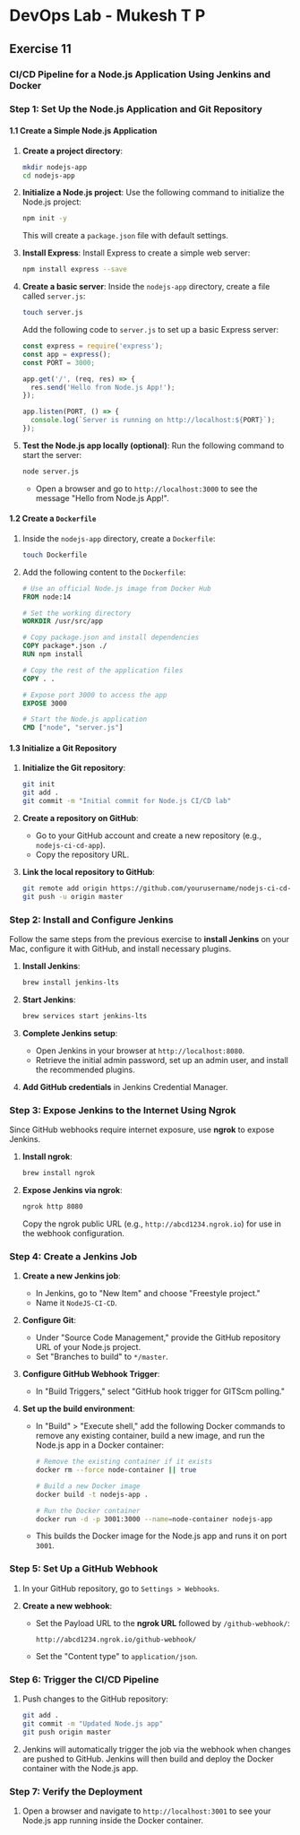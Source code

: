 # DevOps Lab - Mukesh T P

## Exercise 11

### CI/CD Pipeline for a Node.js Application Using Jenkins and Docker

### Step 1: Set Up the Node.js Application and Git Repository

#### **1.1 Create a Simple Node.js Application**

1. **Create a project directory**:

   ```bash
   mkdir nodejs-app
   cd nodejs-app
   ```

2. **Initialize a Node.js project**:
   Use the following command to initialize the Node.js project:

   ```bash
   npm init -y
   ```

   This will create a `package.json` file with default settings.

3. **Install Express**:
   Install Express to create a simple web server:

   ```bash
   npm install express --save
   ```

4. **Create a basic server**:
   Inside the `nodejs-app` directory, create a file called `server.js`:

   ```bash
   touch server.js
   ```

   Add the following code to `server.js` to set up a basic Express server:

   ```javascript
   const express = require('express');
   const app = express();
   const PORT = 3000;

   app.get('/', (req, res) => {
     res.send('Hello from Node.js App!');
   });

   app.listen(PORT, () => {
     console.log(`Server is running on http://localhost:${PORT}`);
   });
   ```

5. **Test the Node.js app locally (optional)**:
   Run the following command to start the server:

   ```bash
   node server.js
   ```

   - Open a browser and go to `http://localhost:3000` to see the message "Hello from Node.js App!".

#### **1.2 Create a `Dockerfile`**

1. Inside the `nodejs-app` directory, create a `Dockerfile`:

   ```bash
   touch Dockerfile
   ```

2. Add the following content to the `Dockerfile`:

   ```Dockerfile
   # Use an official Node.js image from Docker Hub
   FROM node:14

   # Set the working directory
   WORKDIR /usr/src/app

   # Copy package.json and install dependencies
   COPY package*.json ./
   RUN npm install

   # Copy the rest of the application files
   COPY . .

   # Expose port 3000 to access the app
   EXPOSE 3000

   # Start the Node.js application
   CMD ["node", "server.js"]
   ```

#### **1.3 Initialize a Git Repository**

1. **Initialize the Git repository**:

   ```bash
   git init
   git add .
   git commit -m "Initial commit for Node.js CI/CD lab"
   ```

2. **Create a repository on GitHub**:
   - Go to your GitHub account and create a new repository (e.g., `nodejs-ci-cd-app`).
   - Copy the repository URL.

3. **Link the local repository to GitHub**:

   ```bash
   git remote add origin https://github.com/yourusername/nodejs-ci-cd-app.git
   git push -u origin master
   ```

### Step 2: Install and Configure Jenkins

Follow the same steps from the previous exercise to **install Jenkins** on your Mac, configure it with GitHub, and install necessary plugins.

1. **Install Jenkins**:

   ```bash
   brew install jenkins-lts
   ```

2. **Start Jenkins**:

   ```bash
   brew services start jenkins-lts
   ```

3. **Complete Jenkins setup**:
   - Open Jenkins in your browser at `http://localhost:8080`.
   - Retrieve the initial admin password, set up an admin user, and install the recommended plugins.

4. **Add GitHub credentials** in Jenkins Credential Manager.

### Step 3: Expose Jenkins to the Internet Using Ngrok

Since GitHub webhooks require internet exposure, use **ngrok** to expose Jenkins.

1. **Install ngrok**:

   ```bash
   brew install ngrok
   ```

2. **Expose Jenkins via ngrok**:

   ```bash
   ngrok http 8080
   ```

   Copy the ngrok public URL (e.g., `http://abcd1234.ngrok.io`) for use in the webhook configuration.

### Step 4: Create a Jenkins Job

1. **Create a new Jenkins job**:
   - In Jenkins, go to "New Item" and choose "Freestyle project."
   - Name it `NodeJS-CI-CD`.

2. **Configure Git**:
   - Under "Source Code Management," provide the GitHub repository URL of your Node.js project.
   - Set "Branches to build" to `*/master`.

3. **Configure GitHub Webhook Trigger**:
   - In "Build Triggers," select "GitHub hook trigger for GITScm polling."

4. **Set up the build environment**:
   - In "Build" > "Execute shell," add the following Docker commands to remove any existing container, build a new image, and run the Node.js app in a Docker container:

     ```bash
     # Remove the existing container if it exists
     docker rm --force node-container || true
     
     # Build a new Docker image
     docker build -t nodejs-app .
     
     # Run the Docker container
     docker run -d -p 3001:3000 --name=node-container nodejs-app
     ```

   - This builds the Docker image for the Node.js app and runs it on port `3001`.

### Step 5: Set Up a GitHub Webhook

1. In your GitHub repository, go to `Settings > Webhooks`.

2. **Create a new webhook**:
   - Set the Payload URL to the **ngrok URL** followed by `/github-webhook/`:

     ```text
     http://abcd1234.ngrok.io/github-webhook/
     ```

   - Set the "Content type" to `application/json`.

### Step 6: Trigger the CI/CD Pipeline

1. Push changes to the GitHub repository:

   ```bash
   git add .
   git commit -m "Updated Node.js app"
   git push origin master
   ```

2. Jenkins will automatically trigger the job via the webhook when changes are pushed to GitHub. Jenkins will then build and deploy the Docker container with the Node.js app.

### Step 7: Verify the Deployment

1. Open a browser and navigate to `http://localhost:3001` to see your Node.js app running inside the Docker container.
